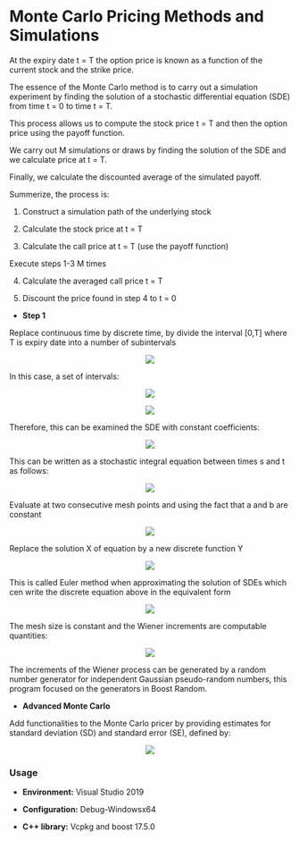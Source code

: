 # Monte Carlo Pricing Methods and Simulations

At the expiry date t = T the option price is known as a function of the current stock and the strike price. 

The essence of the Monte Carlo method is to carry out a simulation experiment
by finding the solution of a stochastic differential equation (SDE) from time t = 0 to time t = T.

This process allows us to compute the stock price t = T and then the option price using the payoff function.

We carry out M simulations or draws by finding the solution of the SDE and we calculate price at t = T.

Finally, we calculate the discounted average of the simulated payoff.

Summerize, the process is:

1. Construct a simulation path of the underlying stock

2. Calculate the stock price at t = T

3. Calculate the call price at t = T (use the payoff function)

Execute steps 1-3 M times

4. Calculate the averaged call price t = T

5. Discount the price found in step 4 to t = 0

* **Step 1**

Replace continuous time by discrete time, by divide the interval [0,T] where T is expiry date into a number of subintervals

<p align="center"><img src="https://github.com/SaraPeyko/MonteCarloMethodsSimulations/blob/master/Captures/Capture1.JPG"></p>

In this case, a set of intervals:

<p align="center"><img src="https://github.com/SaraPeyko/MonteCarloMethodsSimulations/blob/master/Captures/Capture2.JPG"></p>

<p align="center"><img src="https://github.com/SaraPeyko/MonteCarloMethodsSimulations/blob/master/Captures/Capture6.JPG"></p>

Therefore, this can be examined the SDE with constant coefficients:

<p align="center"><img src="https://github.com/SaraPeyko/MonteCarloMethodsSimulations/blob/master/Captures/Capture3.JPG"></p>

This can be written as a stochastic integral equation between times s and t as follows:

<p align="center"><img src="https://github.com/SaraPeyko/MonteCarloMethodsSimulations/blob/master/Captures/Capture4.JPG"></p>

Evaluate at two consecutive mesh points and using the fact that a and b are constant

<p align="center"><img src="https://github.com/SaraPeyko/MonteCarloMethodsSimulations/blob/master/Captures/Capture5.JPG"></p>

Replace the solution X of equation by a new discrete function Y

<p align="center"><img src="https://github.com/SaraPeyko/MonteCarloMethodsSimulations/blob/master/Captures/Capture7.JPG"></p>

This is called Euler method when approximating the solution of SDEs which cen write the discrete equation above in the equivalent form

<p align="center"><img src="https://github.com/SaraPeyko/MonteCarloMethodsSimulations/blob/master/Captures/Capture8.JPG"></p>

The mesh size is constant and the Wiener increments are computable quantities:

<p align="center"><img src="https://github.com/SaraPeyko/MonteCarloMethodsSimulations/blob/master/Captures/Capture9.JPG"></p>

The increments of the Wiener process can be generated by a random number generator for independent Gaussian pseudo-random numbers, this program focused on the generators in Boost Random.

* **Advanced Monte Carlo**

Add functionalities to the Monte Carlo pricer by providing estimates for standard deviation (SD) and standard error (SE), defined by:

<p align="center"><img src="https://github.com/SaraPeyko/MonteCarloMethodsSimulations/blob/master/Captures/Capture10.JPG"></p>

### Usage

* **Environment:** Visual Studio 2019 

* **Configuration:** Debug-Windowsx64

* **C++ library:** Vcpkg and boost 17.5.0
